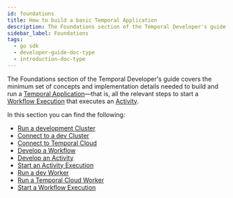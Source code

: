 ```yaml
---
id: foundations
title: How to build a basic Temporal Application
description: The Foundations section of the Temporal Developer's guide covers the minimum set of concepts and implementation details needed to build and run a Temporal Application—that is, all the relevant steps to start a Workflow Execution that executes an Activity.
sidebar_label: Foundations
tags:
  - go sdk
  - developer-guide-doc-type
  - introduction-doc-type
---
```


The Foundations section of the Temporal Developer's guide covers the minimum set of concepts and implementation details needed to build and run a [Temporal Application](/concepts/what-is-a-temporal-application)—that is, all the relevant steps to start a [Workflow Execution](#develop-workflows) that executes an [Activity](#develop-activities).

In this section you can find the following:

- [Run a development Cluster](/go/chapter-project-setup/install-cli)
- [Connect to a dev Cluster](/go/connect-to-a-dev-cluster)
- [Connect to Temporal Cloud](/go/connect-to-temporal-cloud)
- [Develop a Workflow](/go/developing-workflows)
- [Develop an Activity](/go/generated/how-to-develop-an-activity-definition-in-go)
- [Start an Activity Execution](/go/spawning-activities)
- [Run a dev Worker](/go/generated/how-to-develop-a-worker-in-go)
- [Run a Temporal Cloud Worker](/go/run-a-temporal-cloud-worker)
- [Start a Workflow Execution](/go/spawning-workflows)

